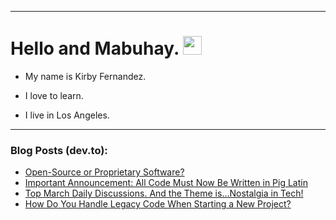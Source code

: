 
<img src="https://komarev.com/ghpvc/?username=kirbygit&style=flat-square&color=blue" alt=""/>

---
<h1>
  Hello and Mabuhay.
  <img src="https://media.giphy.com/media/hvRJCLFzcasrR4ia7z/giphy.gif" width="30px"/>
</h1>

- My name is Kirby Fernandez.

- I love to learn.

- I live in Los Angeles.

---

### Blog Posts (dev.to):
<!-- BLOG-POST-LIST:START -->
- [Open-Source or Proprietary Software?](https://dev.to/codenewbieteam/open-source-or-proprietary-software-hil)
- [Important Announcement: All Code Must Now Be Written in Pig Latin](https://dev.to/codenewbieteam/important-announcement-all-code-must-now-be-written-in-pig-latin-5b7h)
- [Top March Daily Discussions. And the Theme is…Nostalgia in Tech!](https://dev.to/codenewbieteam/top-march-daily-discussions-and-the-theme-isnostalgia-in-tech-2cep)
- [How Do You Handle Legacy Code When Starting a New Project?](https://dev.to/codenewbieteam/how-do-you-handle-legacy-code-when-starting-a-new-project-2ml3)
<!-- BLOG-POST-LIST:END -->
